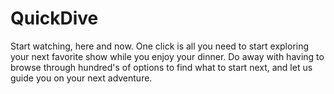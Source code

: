 # QuickDive
Start watching, here and now. One click is all you need to start exploring your next favorite show while you enjoy your dinner. Do away with having to browse through hundred's of options to find what to start next, and let us guide you on your next adventure.
